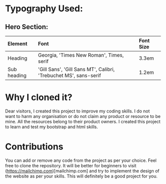 # Typography Used:

## Hero Section:

| Element | Font | Font Size |
| :------- | :---- | :------- |
| Heading | Georgia, 'Times New Roman', Times, serif | 3.3em |
| Sub heading | 'Gill Sans', 'Gill Sans MT', Calibri, 'Trebuchet MS', sans-serif | 1.2em |


# Why I cloned it?
Dear visitors, I created this project to improve my coding skills. I do not want to harm any organisation or do not claim any product or resource to be mine. All the resources belong to their product owners. I created this project to learn and test my bootstrap and html skills.

# Contributions
You can add or remove any code from the project as per your choice. Feel free to clone the repository. It will be better for beginners to visit (https://mailchimp.com)[mailchimp.com] and try to implement the design of the website as per your skills. This will definitely be a good project for you.